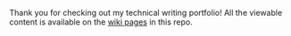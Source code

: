 Thank you for checking out my technical writing portfolio! All the viewable content is available on the [wiki pages](https://github.com/JoshRod97/Technical-Author-Portfolio/wiki) in this repo.
